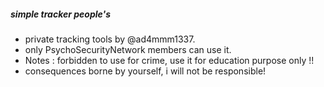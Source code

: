 ##### simple tracker people's

- private tracking tools by @ad4mmm1337.
- only PsychoSecurityNetwork members can use it.
- Notes : forbidden to use for crime, use it for education purpose only !!
- consequences borne by yourself, i will not be responsible!
